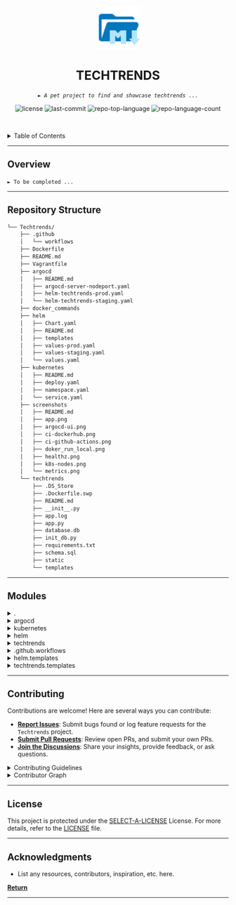 <p align="center">
  <img src="https://raw.githubusercontent.com/PKief/vscode-material-icon-theme/ec559a9f6bfd399b82bb44393651661b08aaf7ba/icons/folder-markdown-open.svg" width="100" alt="project-logo">
</p>
<p align="center">
    <h1 align="center">TECHTRENDS</h1>
</p>
<p align="center">
    <em><code>► A pet project to find and showcase techtrends ...</code></em>
</p>
<p align="center">
	<img src="https://img.shields.io/github/license/syarahmadi/Techtrends?style=default&logo=opensourceinitiative&logoColor=white&color=0080ff" alt="license">
	<img src="https://img.shields.io/github/last-commit/syarahmadi/Techtrends?style=default&logo=git&logoColor=white&color=0080ff" alt="last-commit">
	<img src="https://img.shields.io/github/languages/top/syarahmadi/Techtrends?style=default&color=0080ff" alt="repo-top-language">
	<img src="https://img.shields.io/github/languages/count/syarahmadi/Techtrends?style=default&color=0080ff" alt="repo-language-count">
<p>
<p align="center">
	<!-- default option, no dependency badges. -->
</p>

<br><!-- TABLE OF CONTENTS -->
<details>
  <summary>Table of Contents</summary><br>

- [ Overview](#-overview)
- [ Features](#-features)
- [ Repository Structure](#-repository-structure)
- [ Modules](#-modules)
- [ Getting Started](#-getting-started)
  - [ Installation](#-installation)
  - [ Usage](#-usage)
  - [ Tests](#-tests)
- [ Project Roadmap](#-project-roadmap)
- [ Contributing](#-contributing)
- [ License](#-license)
- [ Acknowledgments](#-acknowledgments)
</details>
<hr>

##  Overview

<code>► To be completed ...</code>


---

##  Repository Structure

```sh
└── Techtrends/
    ├── .github
    │   └── workflows
    ├── Dockerfile
    ├── README.md
    ├── Vagrantfile
    ├── argocd
    │   ├── README.md
    │   ├── argocd-server-nodeport.yaml
    │   ├── helm-techtrends-prod.yaml
    │   └── helm-techtrends-staging.yaml
    ├── docker_commands
    ├── helm
    │   ├── Chart.yaml
    │   ├── README.md
    │   ├── templates
    │   ├── values-prod.yaml
    │   ├── values-staging.yaml
    │   └── values.yaml
    ├── kubernetes
    │   ├── README.md
    │   ├── deploy.yaml
    │   ├── namespace.yaml
    │   └── service.yaml
    ├── screenshots
    │   ├── README.md
    │   ├── app.png
    │   ├── argocd-ui.png
    │   ├── ci-dockerhub.png
    │   ├── ci-github-actions.png
    │   ├── doker_run_local.png
    │   ├── healthz.png
    │   ├── k8s-nodes.png
    │   └── metrics.png
    └── techtrends
        ├── .DS_Store
        ├── .Dockerfile.swp
        ├── README.md
        ├── __init__.py
        ├── app.log
        ├── app.py
        ├── database.db
        ├── init_db.py
        ├── requirements.txt
        ├── schema.sql
        ├── static
        └── templates
```

---

##  Modules

<details closed><summary>.</summary>

| File                                                                                    | Summary                         |
| ---                                                                                     | ---                             |
| [Dockerfile](https://github.com/syarahmadi/Techtrends/blob/master/Dockerfile)           | <code>► To be completed ...</code> |
| [docker_commands](https://github.com/syarahmadi/Techtrends/blob/master/docker_commands) | <code>► To be completed ...</code> |
| [Vagrantfile](https://github.com/syarahmadi/Techtrends/blob/master/Vagrantfile)         | <code>► To be completed ...</code> |

</details>

<details closed><summary>argocd</summary>

| File                                                                                                                     | Summary                         |
| ---                                                                                                                      | ---                             |
| [argocd-server-nodeport.yaml](https://github.com/syarahmadi/Techtrends/blob/master/argocd/argocd-server-nodeport.yaml)   | <code>► To be completed ...</code> |
| [helm-techtrends-prod.yaml](https://github.com/syarahmadi/Techtrends/blob/master/argocd/helm-techtrends-prod.yaml)       | <code>► To be completed ...</code> |
| [helm-techtrends-staging.yaml](https://github.com/syarahmadi/Techtrends/blob/master/argocd/helm-techtrends-staging.yaml) | <code>► To be completed ...</code> |

</details>

<details closed><summary>kubernetes</summary>

| File                                                                                             | Summary                         |
| ---                                                                                              | ---                             |
| [deploy.yaml](https://github.com/syarahmadi/Techtrends/blob/master/kubernetes/deploy.yaml)       | <code>► To be completed ...</code> |
| [service.yaml](https://github.com/syarahmadi/Techtrends/blob/master/kubernetes/service.yaml)     | <code>► To be completed ...</code> |
| [namespace.yaml](https://github.com/syarahmadi/Techtrends/blob/master/kubernetes/namespace.yaml) | <code>► To be completed ...</code> |

</details>

<details closed><summary>helm</summary>

| File                                                                                                 | Summary                         |
| ---                                                                                                  | ---                             |
| [Chart.yaml](https://github.com/syarahmadi/Techtrends/blob/master/helm/Chart.yaml)                   | <code>► To be completed ...</code> |
| [values-staging.yaml](https://github.com/syarahmadi/Techtrends/blob/master/helm/values-staging.yaml) | <code>► To be completed ...</code> |
| [values.yaml](https://github.com/syarahmadi/Techtrends/blob/master/helm/values.yaml)                 | <code>► To be completed ...</code> |
| [values-prod.yaml](https://github.com/syarahmadi/Techtrends/blob/master/helm/values-prod.yaml)       | <code>► To be completed ...</code> |

</details>

<details closed><summary>techtrends</summary>

| File                                                                                                 | Summary                         |
| ---                                                                                                  | ---                             |
| [requirements.txt](https://github.com/syarahmadi/Techtrends/blob/master/techtrends/requirements.txt) | <code>► To be completed ...</code> |
| [schema.sql](https://github.com/syarahmadi/Techtrends/blob/master/techtrends/schema.sql)             | <code>► To be completed ...</code> |
| [app.py](https://github.com/syarahmadi/Techtrends/blob/master/techtrends/app.py)                     | <code>► To be completed ...</code> |
| [init_db.py](https://github.com/syarahmadi/Techtrends/blob/master/techtrends/init_db.py)             | <code>► To be completed ...</code> |

</details>

<details closed><summary>.github.workflows</summary>

| File                                                                                                                        | Summary                         |
| ---                                                                                                                         | ---                             |
| [techtrends-dockerhub.yml](https://github.com/syarahmadi/Techtrends/blob/master/.github/workflows/techtrends-dockerhub.yml) | <code>► To be completed ...</code> |

</details>

<details closed><summary>helm.templates</summary>

| File                                                                                                 | Summary                         |
| ---                                                                                                  | ---                             |
| [deploy.yaml](https://github.com/syarahmadi/Techtrends/blob/master/helm/templates/deploy.yaml)       | <code>► To be completed ...</code> |
| [service.yaml](https://github.com/syarahmadi/Techtrends/blob/master/helm/templates/service.yaml)     | <code>► To be completed ...</code> |
| [namespace.yaml](https://github.com/syarahmadi/Techtrends/blob/master/helm/templates/namespace.yaml) | <code>► To be completed ...</code> |

</details>

<details closed><summary>techtrends.templates</summary>

| File                                                                                                 | Summary                         |
| ---                                                                                                  | ---                             |
| [post.html](https://github.com/syarahmadi/Techtrends/blob/master/techtrends/templates/post.html)     | <code>► To be completed ...</code> |
| [index.html](https://github.com/syarahmadi/Techtrends/blob/master/techtrends/templates/index.html)   | <code>► To be completed ...</code> |
| [about.html](https://github.com/syarahmadi/Techtrends/blob/master/techtrends/templates/about.html)   | <code>► To be completed ...</code> |
| [base.html](https://github.com/syarahmadi/Techtrends/blob/master/techtrends/templates/base.html)     | <code>► To be completed ...</code> |
| [create.html](https://github.com/syarahmadi/Techtrends/blob/master/techtrends/templates/create.html) | <code>► To be completed ...</code> |
| [404.html](https://github.com/syarahmadi/Techtrends/blob/master/techtrends/templates/404.html)       | <code>► To be completed ...</code> |

</details>


---

##  Contributing

Contributions are welcome! Here are several ways you can contribute:

- **[Report Issues](https://github.com/syarahmadi/Techtrends/issues)**: Submit bugs found or log feature requests for the `Techtrends` project.
- **[Submit Pull Requests](https://github.com/syarahmadi/Techtrends/blob/main/CONTRIBUTING.md)**: Review open PRs, and submit your own PRs.
- **[Join the Discussions](https://github.com/syarahmadi/Techtrends/discussions)**: Share your insights, provide feedback, or ask questions.

<details closed>
<summary>Contributing Guidelines</summary>

1. **Fork the Repository**: Start by forking the project repository to your github account.
2. **Clone Locally**: Clone the forked repository to your local machine using a git client.
   ```sh
   git clone https://github.com/syarahmadi/Techtrends
   ```
3. **Create a New Branch**: Always work on a new branch, giving it a descriptive name.
   ```sh
   git checkout -b new-feature-x
   ```
4. **Make Your Changes**: Develop and test your changes locally.
5. **Commit Your Changes**: Commit with a clear message describing your updates.
   ```sh
   git commit -m 'Implemented new feature x.'
   ```
6. **Push to github**: Push the changes to your forked repository.
   ```sh
   git push origin new-feature-x
   ```
7. **Submit a Pull Request**: Create a PR against the original project repository. Clearly describe the changes and their motivations.
8. **Review**: Once your PR is reviewed and approved, it will be merged into the main branch. Congratulations on your contribution!
</details>

<details closed>
<summary>Contributor Graph</summary>
<br>
<p align="center">
   <a href="https://github.com{/syarahmadi/Techtrends/}graphs/contributors">
      <img src="https://contrib.rocks/image?repo=syarahmadi/Techtrends">
   </a>
</p>
</details>

---

##  License

This project is protected under the [SELECT-A-LICENSE](https://choosealicense.com/licenses) License. For more details, refer to the [LICENSE](https://choosealicense.com/licenses/) file.

---

##  Acknowledgments

- List any resources, contributors, inspiration, etc. here.

[**Return**](#-overview)

---
